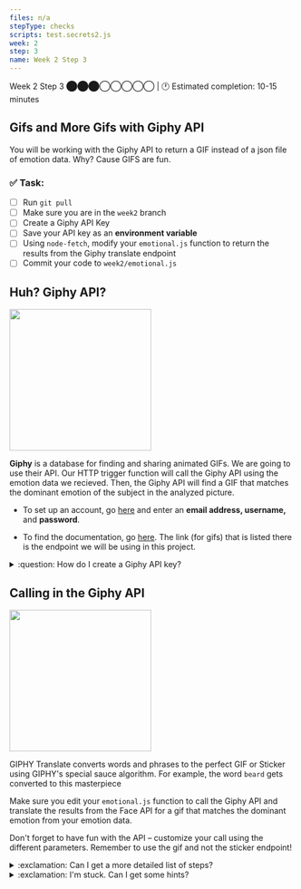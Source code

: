 ```yaml
---
files: n/a
stepType: checks
scripts: test.secrets2.js
week: 2
step: 3
name: Week 2 Step 3
---
```


Week 2 Step 3 ⬤⬤⬤◯◯◯◯◯ | 🕐 Estimated completion: 10-15 minutes

## Gifs and More Gifs with Giphy API
You will be working with the Giphy API to return a GIF instead of a json file of emotion data. Why? Cause GIFS are fun. 


### ✅  Task:

- [ ]  Run `git pull` 
- [ ]  Make sure you are in the `week2` branch 
- [ ]  Create a Giphy API Key
- [ ]  Save your API key as an **environment variable**
- [ ]  Using `node-fetch`, modify your `emotional.js` function to return the results from the Giphy translate endpoint
- [ ] Commit your code to `week2/emotional.js`

## Huh? Giphy API?
<img src="https://media3.giphy.com/media/fGOn4fZoBY97P3zIEm/200.webp?cid=ecf05e47q6ybkb9n15v73n3vavswq1dlp3naj9fo2u9lgmid&rid=200.webp&ct=g" height="250">

**Giphy** is a database for finding and sharing animated GIFs. We are going to use their API. Our HTTP trigger function will call the Giphy API using the emotion data we recieved. Then, the Giphy API will find a GIF that matches the dominant emotion of the subject in the analyzed picture.

- To set up an account, go [here](https://giphy.com/join) and enter an **email address, username,** and **password**.

- To find the documentation, go [here](https://developers.giphy.com/docs/api/endpoint#translate). The link (for gifs) that is listed there is the endpoint we will be using in this project.

<details>
<summary>:question: How do I create a Giphy API key?</summary>
</br>

To create an **API key**, click [here](https://developers.giphy.com/dashboard/) and click Create an App. <br>
<img width="352" alt="Screen Shot 2021-04-15 at 5 55 16 PM" src="https://user-images.githubusercontent.com/70852990/114943343-d892d200-9e13-11eb-9365-9f6aec7692c3.png">

Select API, **not** SDK! <br>
<img width="663" alt="Screen Shot 2021-04-15 at 5 55 32 PM" src="https://user-images.githubusercontent.com/70852990/114943349-daf52c00-9e13-11eb-870e-0be1998c2e04.png">

Then, enter the required information. <br>
<img width="663" alt="Screen Shot 2021-04-15 at 5 55 41 PM" src="https://user-images.githubusercontent.com/70852990/114943355-dd578600-9e13-11eb-8257-1d9b65f8f5f1.png">

<br>
Finally, click Create App, and your key should be given!

<br><br/>
</details>

## Calling in the Giphy API
<img src="https://media0.giphy.com/media/833TXYqnMw7Go/200w.webp?cid=ecf05e47z1r1e1ax62zp68eeex57a9bt7vwowretds1ue128&rid=200w.webp&ct=g" height="250">

GIPHY Translate converts words and phrases to the perfect GIF or Sticker using GIPHY's special sauce algorithm. For example, the word `beard` gets converted to this masterpiece 

Make sure you edit your `emotional.js` function to call the Giphy API and translate the results from the Face API for a gif that matches the dominant emotion from your emotion data.

Don't forget to have fun with the API – customize your call using the different parameters. Remember to use the gif and not the sticker endpoint!

<details>
<summary>:exclamation: Can I get a more detailed list of steps?</summary>
  </br>
  
1. In the **async function**, create a new constant that will recieve the dominant emotion from your emotion data (i.e. angry, happy). This dominant emotion should be determined before you call on the trigger function.
2. Using **node-fetch**, call the Giphy **translate endpoint** from the documentation.
3. Run the constant through the **string** parameter in the endpoint (look as the documentation if this sounds confusing). Add your **Giphy API key**, and set the number of returned gifs to 1 by adding `&limit=1` to the endpoint.
4. Declare another constant that formats the results of the API call in **json** format.
5. Make this second constant the **output** of the function in `context.res`.

  <br><br/>
  
</details>

<details>
<summary>:exclamation: I'm stuck. Can I get some hints?</summary>
  </br>
  
Fill in the gaps:
  
```js

module.exports = async function (context, req) {
    context.log(‘JavaScript HTTP trigger function processed a request.‘);
    const phone = (req.query.phone || (req.body && req.body.phone));
    
    const emotion = (FILL_THIS_IN);
    
    const apiResult = await fetch (“ENDPOINT_GOES_HERE");
    const jsonResult = await ADD_CODE.json();
    
    context.res = {
        // status: 200, /* Defaults to 200 */
        body: jsonResult.data.images.downsized_large.url
    };
    
 ```

  <br><br/>
  
</details>

